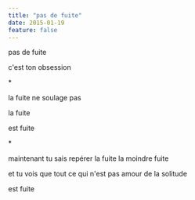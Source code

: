 ```yaml
---
title: "pas de fuite"
date: 2015-01-19
feature: false
---
```


pas de fuite

c'est ton obsession

\*

la fuite ne soulage pas

la fuite

est fuite

\*

maintenant tu sais repérer la fuite
la moindre fuite

et tu vois
que tout ce qui n'est pas amour de la solitude

est fuite
